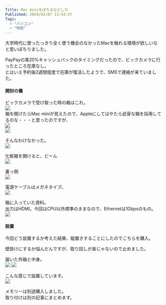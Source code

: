 ```yaml
---
Title: Mac miniをぽちるなどした
Published: 2019/02/07 13:54:37
Tags:
  - "パソコン"
  - "物欲"
---
```

大学時代に使ったっきり全く使う機会のなかったMacを触れる環境が欲しいなと思いぽちりました。  


<?# AmazonAffiliate B00OLBDJZ2 /?>




PayPayの某20%キャッシュバックのタイミングだったので、ビックカメラに行ったところ在庫なし。  
とはいえ予約後2週間程度で在庫が復活したようで、SMSで連絡が来ていました。  

#### 開封の儀  
ビックカメラで受け取った時の箱はこれ。  
![](20181228170813.jpg)     
箱を開けたらMac miniが見えたので、Appleにしてはやたら武骨な箱を採用してるのな・・・と思ったのですが、  
![](20181228170758.jpg)   
![](20181228170828.jpg)   

そんなわけなかった。  
![](20181228171014.jpg)   

化粧箱を開けると、どーん  
![](20181228171041.jpg)   

裏っ側  
![](20181228171209.jpg)   

電源ケーブルはメガネタイプ。  
![](20181228171240.jpg)   

箱に入っていた資料。  
出力はHDMI。今回はCPU以外標準のままなので、Ethernetは1Gbpsのもの。  
![](20181228171316.jpg)   

#### 設置

今回どう設置するか考えた結果、縦置きすることにしたのでこちらを購入。  
<?# AmazonAffiliate B07KSVBMZS /?>  

壁掛けにするか悩んだんですが、取り回しが楽じゃないので止めました。  

届いた外箱と中身。  
![](20190106165341.jpg) 
![](20190106165440.jpg) 

こんな感じで設置しています。  
![](20190207134039.jpg) 

メモリーは別途購入しました。  
取り付けは別の記事にまとめます。  


